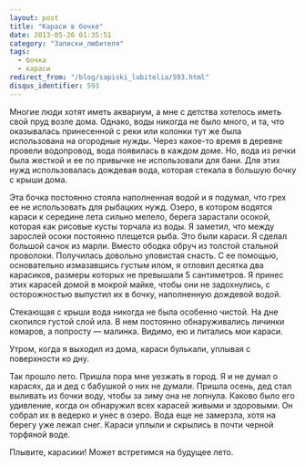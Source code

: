 ```yaml
---
layout: post
title: "Караси в бочке"
date: 2013-05-26 01:35:51
category: "Записки_любителя"
tags:
  - бочка
  - караси
redirect_from: "/blog/sapiski_lubitelia/593.html"
disqus_identifier: 593
---
```

Многие люди хотят иметь аквариум, а мне с детства хотелось иметь свой
пруд возле дома. Однако, воды никогда не было много, и та, что
оказывалась принесенной с реки или колонки тут же была использована на
огородные нужды. Через какое-то время в деревне провели водопровод, вода
появилась в каждом доме. Но, вода из речки была жесткой и ее по привычке
не использовали для бани. Для этих нужд использовалась дождевая вода,
которая стекала в большую бочку с крыши дома.

Эта бочка постоянно стояла наполненная водой и я подумал, что грех ее не
использовать для рыбацких нужд. Озеро, в котором водятся караси к
середине лета сильно мелело, берега зарастали осокой, которая как
рисовые кусты торчала из воды. Я заметил, что между зарослей осоки
постоянно плещется рыба. Это были караси. Я сделал большой сачок из
марли. Вместо ободка обруч из толстой стальной проволоки. Получилась
довольно уловистая снасть. С ее помощью, основательно измазавшись густым
илом, я отловил десятка два карасиков, размеры которых не превышали 5
сантиметров. Я принес этих карасей домой в мокрой майке, чтобы они не
задохнулись, с осторожностью выпустил их в бочку, наполненную дождевой
водой.

Стекающая с крыши вода никогда не была особенно чистой. На дне скопился
густой слой ила. В нем постоянно обнаруживались личинки комаров, а
попросту — малинка. Видимо, ею и питались мои караси.

Утром, когда я выходил из дома, караси булькали, уплывая с поверхности
ко дну.

Так прошло лето. Пришла пора мне уезжать в город. Я и не думал о
карасях, да и дед с бабушкой о них не думали. Пришла осень, дед стал
выливать из бочки воду, чтобы за зиму она не лопнула. Каково было его
удивление, когда он обнаружил всех карасей живыми и здоровыми. Он собрал
их в ведерко и унес в озеро. Вода еще не замерзла, хотя на берегу уже
лежал снег. Караси уплыли и скрылись в почти черной торфяной воде.

Плывите, карасики! Может встретимся на будущее лето.
